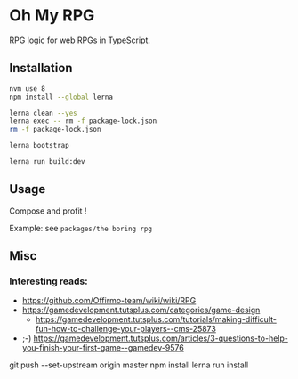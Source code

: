 # Oh My RPG

RPG logic for web RPGs in TypeScript.

## Installation
```bash
nvm use 8
npm install --global lerna

lerna clean --yes
lerna exec -- rm -f package-lock.json
rm -f package-lock.json

lerna bootstrap

lerna run build:dev

```

## Usage
Compose and profit !

Example: see `packages/the boring rpg`


## Misc

### Interesting reads:
* https://github.com/Offirmo-team/wiki/wiki/RPG
* https://gamedevelopment.tutsplus.com/categories/game-design
  * https://gamedevelopment.tutsplus.com/tutorials/making-difficult-fun-how-to-challenge-your-players--cms-25873
* ;-) https://gamedevelopment.tutsplus.com/articles/3-questions-to-help-you-finish-your-first-game--gamedev-9576




git push --set-upstream origin master
npm install
lerna run install
